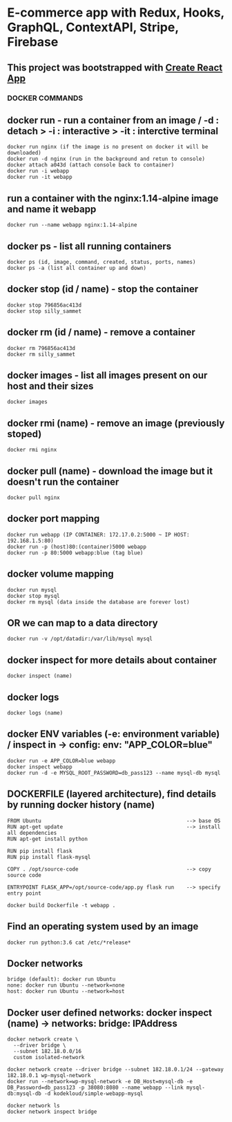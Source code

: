# E-commerce app with Redux, Hooks, GraphQL, ContextAPI, Stripe, Firebase

## This project was bootstrapped with [Create React App](https://github.com/facebook/create-react-app)

### DOCKER COMMANDS

## docker run - run a container from an image / -d : detach > -i : interactive > -it : interctive terminal

```docker
docker run nginx (if the image is no present on docker it will be downloaded)
docker run -d nginx (run in the background and retun to console)
docker attach a043d (attach console back to container)
docker run -i webapp
docker run -it webapp
```

## run a container with the nginx:1.14-alpine image and name it webapp

```docker
docker run --name webapp nginx:1.14-alpine
```

## docker ps - list all running containers

```docker
docker ps (id, image, command, created, status, ports, names)
docker ps -a (list all container up and down)
```

## docker stop (id / name) - stop the container

```docker
docker stop 796856ac413d
docker stop silly_sammet
```

## docker rm (id / name) - remove a container

```docker
docker rm 796856ac413d
docker rm silly_sammet
```

## docker images - list all images present on our host and their sizes

```docker
docker images
```

## docker rmi (name) - remove an image (previously stoped)

```docker
docker rmi nginx
```

## docker pull (name) - download the image but it doesn't run the container

```docker
docker pull nginx
```

## docker port mapping

```docker
docker run webapp (IP CONTAINER: 172.17.0.2:5000 ~ IP HOST: 192.168.1.5:80)
docker run -p (host)80:(container)5000 webapp
docker run -p 80:5000 webapp:blue (tag blue)
```

## docker volume mapping

```docker
docker run mysql
docker stop mysql
docker rm mysql (data inside the database are forever lost)
```

## OR we can map to a data directory

```docker
docker run -v /opt/datadir:/var/lib/mysql mysql
```

## docker inspect for more details about container

```docker
docker inspect (name)
```

## docker logs

```docker
docker logs (name)
```

## docker ENV variables (-e: environment variable) / inspect in -> config: env: "APP_COLOR=blue"

```docker
docker run -e APP_COLOR=blue webapp
docker inspect webapp
docker run -d -e MYSQL_ROOT_PASSWORD=db_pass123 --name mysql-db mysql
```

## DOCKERFILE (layered architecture), find details by running docker history (name)

```docker
FROM Ubuntu                                               --> base OS
RUN apt-get update                                        --> install all dependencies
RUN apt-get install python

RUN pip install flask
RUN pip install flask-mysql

COPY . /opt/source-code                                   --> copy source code

ENTRYPOINT FLASK_APP=/opt/source-code/app.py flask run    --> specify entry point
```

```docker
docker build Dockerfile -t webapp .

```

## Find an operating system used by an image

```docker
docker run python:3.6 cat /etc/*release*
```

## Docker networks

```docker
bridge (default): docker run Ubuntu
none: docker run Ubuntu --network=none
host: docker run Ubuntu --network=host
```

## Docker user defined networks: docker inspect (name) -> networks: bridge: IPAddress

```docker
docker network create \
  --driver bridge \
  --subnet 182.18.0.0/16
  custom isolated-network

docker network create --driver bridge --subnet 182.18.0.1/24 --gateway 182.18.0.1 wp-mysql-network
docker run --network=wp-mysql-network -e DB_Host=mysql-db -e DB_Password=db_pass123 -p 38080:8080 --name webapp --link mysql-db:mysql-db -d kodekloud/simple-webapp-mysql
```

```docker
docker network ls
docker network inspect bridge
```
